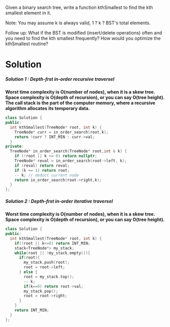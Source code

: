 Given a binary search tree, write a function kthSmallest to find the kth smallest element in it.

Note: 
You may assume k is always valid, 1 ? k ? BST's total elements.

Follow up:
What if the BST is modified (insert/delete operations) often and you need to find the kth smallest frequently? How would you optimize the kthSmallest routine?

# Solution

##### Solution 1 : Depth-frst in-order recursive traversel

  __Worst time complexity is O(number of nodes), when it is a skew tree. Space complexity is O(depth of recursion), or you can say O(tree height).  The call stack is the part of the computer memory, where a recursive algorithm allocates its temporary data.__
  
```cpp
class Solution {
public:
  int kthSmallest(TreeNode* root, int k) {
    TreeNode* curr = in_order_search(root,k);
    return !curr ? INT_MIN : curr->val;
  }
private:
  TreeNode* in_order_search(TreeNode* root,int & k) {
    if (!root || k <= 0) return nullptr;
    TreeNode* reval = in_order_search(root->left, k);
    if (reval) return reval;
    if (k == 1) return root;
    -- k; // deduct current node
    return in_order_search(root->right,k);
  }
};
```

##### Solution 2 : Depth-frst in-order iterative traversel

__Worst time complexity is O(number of nodes), when it is a skew tree. Space complexity is O(depth of recursion), or you can say O(tree height).__

```cpp
class Solution {
public:
  int kthSmallest(TreeNode* root, int k) {
    if(!root || k<=0) return INT_MIN;
    stack<TreeNode*> my_stack;
    while(root || !my_stack.empty()){
      if(root){
        my_stack.push(root);
        root = root->left;
      } else {
        root = my_stack.top();
        -- k;
        if(k==0) return root->val;
        my_stack.pop();
        root = root->right;
      }
    }
    return INT_MIN;
  }
};
```
